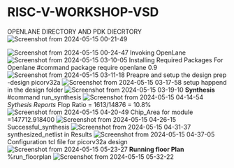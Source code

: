 # RISC-V-WORKSHOP-VSD
OPENLANE DIRECTORY AND PDK DIECRTORY
![Screenshot from 2024-05-15 00-21-49](https://github.com/sumanthdasari97/RISC-V-WORKSHOP-VSD/assets/161044842/e1161ee2-5cc8-4398-b43e-aed0de3ba4cc)

![Screenshot from 2024-05-15 00-24-47](https://github.com/sumanthdasari97/RISC-V-WORKSHOP-VSD/assets/161044842/5e88de70-0575-4ca4-b9c9-18cf727ecd54)
Invoking OpenLane 
![Screenshot from 2024-05-15 03-10-05](https://github.com/sumanthdasari97/RISC-V-WORKSHOP-VSD/assets/161044842/71796b9d-c6e2-4124-8f4a-1bce4f1e90f6)
Installing Required Packages For Openlane
#command package require openlane 0.9
![Screenshot from 2024-05-15 03-11-18](https://github.com/sumanthdasari97/RISC-V-WORKSHOP-VSD/assets/161044842/1dd4f888-b089-4764-8ab2-bcb1eb57fd2e)
Preapre and setup the design 
prep -design picorv32a
![Screenshot from 2024-05-15 03-17-58](https://github.com/sumanthdasari97/RISC-V-WORKSHOP-VSD/assets/161044842/b5811317-5e79-4a84-84ca-40bedc7edb8e)
setup happend in the design folder 
![Screenshot from 2024-05-15 03-19-10](https://github.com/sumanthdasari97/RISC-V-WORKSHOP-VSD/assets/161044842/040c75e6-5253-48d3-b230-f8d6b7b760e7)
**Synthesis**
#command run_synthesis
![Screenshot from 2024-05-15 04-14-54](https://github.com/sumanthdasari97/RISC-V-WORKSHOP-VSD/assets/161044842/4d435aa9-f8f3-4789-8d68-60c9471cac53)
_Sythesis Reports_
Flop Ratio = 1613/14876 = 10.8%
![Screenshot from 2024-05-15 04-20-49](https://github.com/sumanthdasari97/RISC-V-WORKSHOP-VSD/assets/161044842/20deeb0f-c876-49a0-8dff-5645e5aca827)
Chip_Area for module =147712.918400
![Screenshot from 2024-05-15 04-26-15](https://github.com/sumanthdasari97/RISC-V-WORKSHOP-VSD/assets/161044842/ada3f937-9613-4633-a57e-6d96877c02ad)
Successful_synthesis
![Screenshot from 2024-05-15 04-31-37](https://github.com/sumanthdasari97/RISC-V-WORKSHOP-VSD/assets/161044842/17c2cdf2-0c8d-44cb-9a08-75cdcf248fe1)
synthesized_netlist  in Results
![Screenshot from 2024-05-15 04-37-05](https://github.com/sumanthdasari97/RISC-V-WORKSHOP-VSD/assets/161044842/1e97ee11-5482-4e47-8231-bf94c243c3ef)
Configuration tcl file for picorv32a design
![Screenshot from 2024-05-15 05-23-27](https://github.com/sumanthdasari97/RISC-V-WORKSHOP-VSD/assets/161044842/75e46c5c-018c-4132-91e7-3588f413e_23b)
**Running floor Plan**
  %run_floorplan
![Screenshot from 2024-05-15 05-32-22](https://github.com/sumanthdasari97/RISC-V-WORKSHOP-VSD/assets/161044842/5fd886ea-fb83-43e7-806e-d2ae84b1e372)











